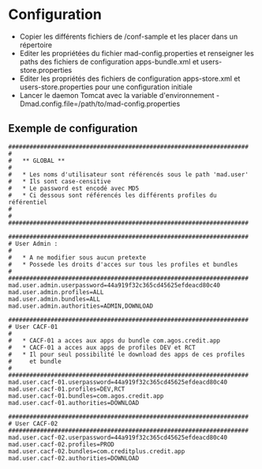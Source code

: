 Configuration
==================

* Copier les différents fichiers de /conf-sample et les placer dans un répertoire
* Editer les propriétées du fichier mad-config.properties et renseigner les paths des fichiers de configuration apps-bundle.xml et users-store.properties
* Editer les propriétés des fichiers de configuration apps-store.xml et users-store.properties pour une configuration initiale
* Lancer le daemon Tomcat avec la variable d'environnement -Dmad.config.file=/path/to/mad-config.properties


Exemple de configuration
------------------------

    ####################################################################
    #
    #   ** GLOBAL **
    #
    #   * Les noms d'utilisateur sont référencés sous le path 'mad.user'
    #   * Ils sont case-censitive
    #   * Le password est encodé avec MD5
    #   * Ci dessous sont référencés les différents profiles du référentiel
    #
    #
    ####################################################################

    ####################################################################
    # User Admin :
    #
    #   * A ne modifier sous aucun pretexte
    #   * Possede les droits d'acces sur tous les profiles et bundles
    #
    ####################################################################
    mad.user.admin.userpassword=44a919f32c365cd45625efdeacd80c40
    mad.user.admin.profiles=ALL
    mad.user.admin.bundles=ALL
    mad.user.admin.authorities=ADMIN,DOWNLOAD

    ####################################################################
    # User CACF-01
    #
    #   * CACF-01 a acces aux apps du bundle com.agos.credit.app
    #   * CACF-01 a acces aux apps de profiles DEV et RCT
    #   * Il pour seul possibilité le download des apps de ces profiles
    #     et bundle
    #
    ####################################################################
    mad.user.cacf-01.userpassword=44a919f32c365cd45625efdeacd80c40
    mad.user.cacf-01.profiles=DEV,RCT
    mad.user.cacf-01.bundles=com.agos.credit.app
    mad.user.cacf-01.authorities=DOWNLOAD

    ####################################################################
    # User CACF-02
    ####################################################################
    mad.user.cacf-02.userpassword=44a919f32c365cd45625efdeacd80c40
    mad.user.cacf-02.profiles=PROD
    mad.user.cacf-02.bundles=com.creditplus.credit.app
    mad.user.cacf-02.authorities=DOWNLOAD
